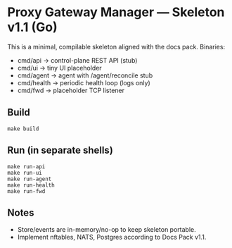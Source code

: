
# Proxy Gateway Manager — Skeleton v1.1 (Go)

This is a minimal, compilable skeleton aligned with the docs pack.
Binaries:
- cmd/api     -> control-plane REST API (stub)
- cmd/ui      -> tiny UI placeholder
- cmd/agent   -> agent with /agent/reconcile stub
- cmd/health  -> periodic health loop (logs only)
- cmd/fwd     -> placeholder TCP listener

## Build
```
make build
```

## Run (in separate shells)
```
make run-api
make run-ui
make run-agent
make run-health
make run-fwd
```

## Notes
- Store/events are in-memory/no-op to keep skeleton portable.
- Implement nftables, NATS, Postgres according to Docs Pack v1.1.
